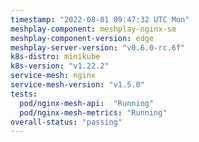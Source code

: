 ```yaml
---
timestamp: "2022-08-01 09:47:32 UTC Mon"
meshplay-component: meshplay-nginx-sm
meshplay-component-version: edge
meshplay-server-version: "v0.6.0-rc.6f"
k8s-distro: minikube
k8s-version: "v1.22.2"
service-mesh: nginx
service-mesh-version: "v1.5.0"
tests:
  pod/nginx-mesh-api:  "Running"
  pod/nginx-mesh-metrics: "Running"
overall-status: "passing"
---
```


